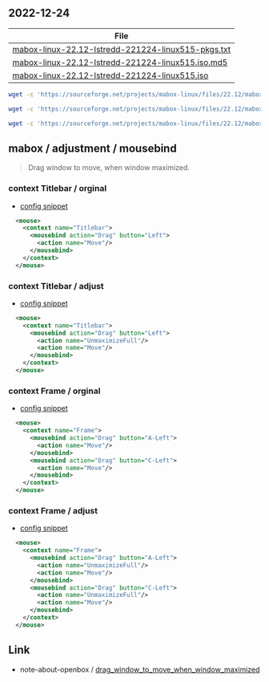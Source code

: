 

## 2022-12-24

| File |
| --- |
| [mabox-linux-22.12-Istredd-221224-linux515-pkgs.txt](https://sourceforge.net/projects/mabox-linux/files/22.12/mabox-linux-22.12-Istredd-221224-linux515-pkgs.txt/download) |
| [mabox-linux-22.12-Istredd-221224-linux515.iso.md5](https://sourceforge.net/projects/mabox-linux/files/22.12/mabox-linux-22.12-Istredd-221224-linux515.iso.md5/download) |
| [mabox-linux-22.12-Istredd-221224-linux515.iso](https://sourceforge.net/projects/mabox-linux/files/22.12/mabox-linux-22.12-Istredd-221224-linux515.iso/download) |


``` sh
wget -c 'https://sourceforge.net/projects/mabox-linux/files/22.12/mabox-linux-22.12-Istredd-221224-linux515-pkgs.txt/download' -O 'mabox-linux-22.12-Istredd-221224-linux515-pkgs.txt'

wget -c 'https://sourceforge.net/projects/mabox-linux/files/22.12/mabox-linux-22.12-Istredd-221224-linux515.iso.md5/download' -O 'mabox-linux-22.12-Istredd-221224-linux515.iso.md5'

wget -c 'https://sourceforge.net/projects/mabox-linux/files/22.12/mabox-linux-22.12-Istredd-221224-linux515.iso/download' -O 'mabox-linux-22.12-Istredd-221224-linux515.iso'
```


## mabox / adjustment / mousebind

> Drag window to move, when window maximized.


### context Titlebar / orginal

* [config snippet](asset/orginal/rc.xml#L1071-L1073)

``` xml
  <mouse>
    <context name="Titlebar">
      <mousebind action="Drag" button="Left">
        <action name="Move"/>
      </mousebind>
    </context>
  </mouse>
```

### context Titlebar / adjust

* [config snippet](rc.xml#L1073-L1076)

``` xml
  <mouse>
    <context name="Titlebar">
      <mousebind action="Drag" button="Left">
        <action name="UnmaximizeFull"/>
        <action name="Move"/>
      </mousebind>
    </context>
  </mouse>
```




### context Frame / orginal

* [config snippet](asset/orginal/rc.xml#L1030-L1035)

``` xml
  <mouse>
    <context name="Frame">
      <mousebind action="Drag" button="A-Left">
        <action name="Move"/>
      </mousebind>
      <mousebind action="Drag" button="C-Left">
        <action name="Move"/>
      </mousebind>
    </context>
  </mouse>
```

### context Frame / adjust

* [config snippet](rc.xml#L1030-L1037)

``` xml
  <mouse>
    <context name="Frame">
      <mousebind action="Drag" button="A-Left">
        <action name="UnmaximizeFull"/>
        <action name="Move"/>
      </mousebind>
      <mousebind action="Drag" button="C-Left">
        <action name="UnmaximizeFull"/>
        <action name="Move"/>
      </mousebind>
    </context>
  </mouse>
```


## Link

* note-about-openbox / [drag_window_to_move_when_window_maximized](https://github.com/samwhelp/note-about-openbox/tree/gh-pages/_demo/sample/mousebind-adjustment/openbox/3.6.1/drag_window_to_move_when_window_maximized)

